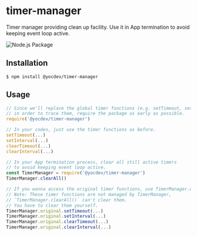 # timer-manager
Timer manager providing clean up facility. Use it in App termination to avoid keeping event loop active.

![Node.js Package](https://github.com/yocdev/timer-manager/workflows/Node.js%20Package/badge.svg)

## Installation

```
$ npm install @yocdev/timer-manager
```

## Usage

```javascript
// Since we'll replace the global timer functions (e.g. setTimeout, setInterval ...) 
// in order to trace them, require the package as early as possible.
require('@yocdev/timer-manager')
```

```javascript
// In your codes, just use the timer functions as before.
setTimeout(...)
setInterval(...)
clearTimeout(...)
clearInterval(...)
```

```javascript
// In your App termination process, clear all still active timers
// to avoid keeping event loop active.
const TimerManager = require('@yocdev/timer-manager')
TimerManager.clearAll()
```

```javascript
// If you wanna access the original timer functions, use TimerManager.original.
// Note: These timer functions are not managed by TimerManager,
// `TimerManager.clearAll()` can't clear them.
// You have to clear them yourself.
TimerManager.original.setTimeout(...)
TimerManager.original.setInterval(...)
TimerManager.original.clearTimeout(...)
TimerManager.original.clearInterval(...)
```

